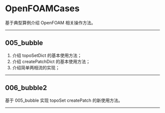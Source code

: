 # OpenFOAMCases
基于典型算例介绍 OpenFOAM 相关操作方法。

---
## 005_bubble
1. 介绍 topoSetDict 的基本使用方法；
2. 介绍 createPatchDict 的基本使用方法；
3. 介绍简单两相流的实现；

---
## 006_bubble2
基于 005_bubble 实现 topoSet createPatch 的新使用方法。

---
